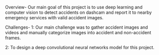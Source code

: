 Overview-
Our main goal of this project is to use deep learning and computer vision to detect accidents on dashcam and report it to nearby emergency services with valid accident images.

Challenges-
1: Our main challenge was to gather accident images and videos and manually categorize images into accident and non-accident frames.

2: To design a deep convolutional neural networks model for this project.

